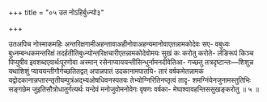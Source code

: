 +++
title = "०५ उत नोऽहिर्बुध्न्यो३"

+++

उतअपिच नोस्माकमहिः अन्तरिक्षगामीअहन्तावाअहीनोवाअहन्यमानोवाएतन्नामकोदेवः सए- वबुध्यः बुध्नम्बन्धकमन्तरिक्षं तदर्हतीतिबुध्न्योन्तरिक्षचारीएतन्नामकोदेवोमयः सुखं कः करोतु करोते- र्लङिरूपं किञ्च पिप्युषीव इवशब्दएवार्थःपूरणोवा अस्मान् रसेनाप्याययन्तीसिन्धुर्नामनदीवेतिआ- गच्छतु तत्रदृष्टान्तः—शिशुन्न यथाशिशुं प्याययन्तीगौर्गच्छतितद्वत् अपान्नपातं उदकानामपातयि- तारं वर्षकमेतन्नामकं यद्वोदकानान्नप्तारन्तृतीयम्पुत्रंअद्भ्यओषधिवनस्पतयः तेभ्योग्निरितिनप्तृत्वं तादृ- शमग्निंयेनजुनामस्तुतिभिः सङ्गछेम जुइतिसौत्रोधातुर्गत्यर्थः यन्देवं मनोजुवोमनोवेगः वृषणः वर्षका- मेघाश्वावहन्तिससुखङ्करोतु ॥ ५ ॥